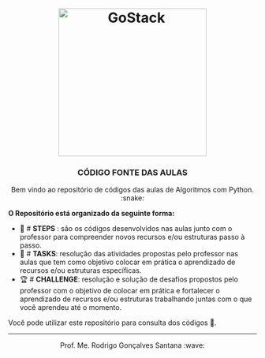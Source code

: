 <h1 align="center">
    <img alt="GoStack" src="https://camo.githubusercontent.com/0881002afc2e76659ebcc2a24233329462cb2046/68747470733a2f2f63646e2e6472696262626c652e636f6d2f75736572732f313136323037372f73637265656e73686f74732f333834383931342f70726f6772616d6d65722e676966" width="300px" />
</h1>

<h3 align="center">
  CÓDIGO FONTE DAS AULAS
</h3>

<p align="center">
Bem vindo ao repositório de códigos das aulas de Algoritmos com Python. :snake:
</p>

**O Repositório está organizado da seguinte forma:**


* :space_invader: # **STEPS** : são os códigos desenvolvidos nas aulas junto com o professor para compreender novos recursos e/ou estruturas passo à passo.
* :dart: # **TASKS**: resolução das atividades propostas pelo professor nas aulas que tem como objetivo colocar em prática o aprendizado de recursos e/ou estruturas específicas.
* :trophy: # **CHALLENGE**: resolução e solução de desafios propostos pelo professor com o objetivo de colocar em prática e fortalecer o aprendizado de recursos e/ou estruturas trabalhando juntas com o que você aprendeu até o momento.


Você pode utilizar este repositório para consulta dos códigos :rocket:. 

---

<p align="center">
Prof. Me. Rodrigo Gonçalves Santana :wave: 
</p>
